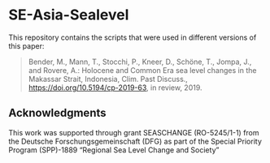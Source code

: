 # SE-Asia-Sealevel
This repository contains the scripts that were used in different versions of this paper:

> Bender, M., Mann, T., Stocchi, P., Kneer, D., Schöne, T., Jompa, J., and Rovere, A.: Holocene and Common Era sea level changes in the Makassar Strait, Indonesia, Clim. Past Discuss., https://doi.org/10.5194/cp-2019-63, in review, 2019.

## Acknowledgments
This work was supported through grant SEASCHANGE (RO-5245/1-1) from the Deutsche Forschungsgemeinschaft (DFG) as part of the Special Priority Program (SPP)-1889 “Regional Sea Level Change and Society”
